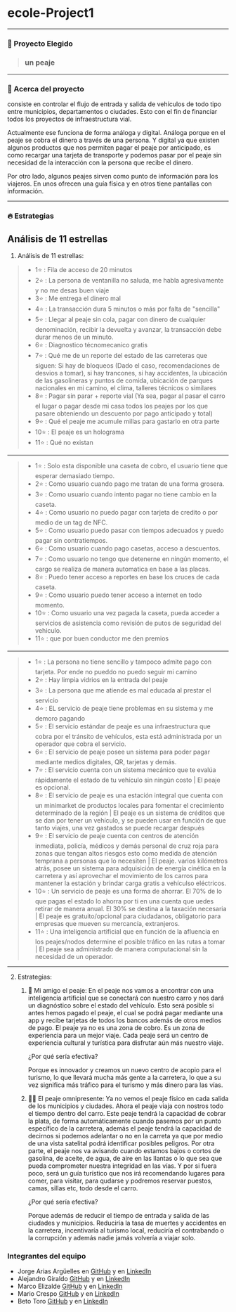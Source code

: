 # ecole-Project1

---

### 🚀 Proyecto Elegido

> ### un peaje

---

### 🤔 Acerca del proyecto

consiste en controlar el flujo de entrada y salida de vehículos de todo tipo entre municipios, departamentos o ciudades. Esto con el fin de financiar todos los proyectos de infraestructura vial.

Actualmente ese funciona de forma análoga y digital. Análoga porque en el peaje se cobra el dinero a través de una persona. Y digital ya que existen algunos productos que nos permiten pagar el peaje por anticipado, es como recargar una tarjeta de transporte y podemos pasar por el peaje sin necesidad de la interacción con la persona que recibe el dinero.

Por otro lado, algunos peajes sirven como punto de información para los viajeros. En unos ofrecen una guía física y en otros tiene pantallas con información.

---

### 🔥 Estrategias
## Análisis de 11 estrellas

1. Análisis de 11 estrellas:

>	- 1:star: : Fila de acceso de 20 minutos
>	- 2:star: : La persona de ventanilla no saluda, me habla agresivamente y no me desas buen viaje
>	- 3:star: : Me entrega el dinero mal
>	- 4:star: : La transacción dura 5 minutos o más por falta de "sencilla"
>	- 5:star: : Llegar al peaje sin cola, pagar con dinero de cualquier denominación, recibir la devuelta y avanzar, la transacción debe durar menos de un minuto.
>	- 6:star: : Diagnostico técnomecanico gratis
>	- 7:star: : Qué me de un reporte del estado de las carreteras que siguen: Si hay de bloqueos (Dado el caso, recomendaciones de desvios a tomar), si hay trancones, si hay accidentes, la ubicación de las gasolineras y puntos de comida, ubicación de parques nacionales en mi camino, el clima, talleres técnicos o similares
>	- 8:star: : Pagar sin parar + reporte vial (Ya sea, pagar al pasar el carro el lugar o pagar desde mi casa todos los peajes por los que pasare obteniendo un descuento por pago anticipado y total)
>	- 9:star: : Qué el peaje me acumule millas para gastarlo en otra parte
>	- 10:star: : El peaje es un holograma
>	- 11:star: : Qué no existan

---

>  - 1:star: : Solo esta disponible una caseta de cobro, el usuario tiene que esperar demasiado tiempo.
>  - 2:star: : Como usuario cuando pago me tratan de una forma grosera.
>  - 3:star: : Como usuario cuando intento pagar no tiene cambio en la caseta.
>  - 4:star: : Como usuario no puedo pagar con tarjeta de credito o por medio de un tag de NFC.
>  - 5:star: : Como usuario puedo pasar con tiempos adecuados y puedo pagar sin contratiempos.
>  - 6:star: : Como usuario cuando pago casetas, acceso a descuentos.
>  - 7:star: : Como usuario no tengo que detenerne en ningún momento, el cargo se realiza de manera automatica en base a las placas.
>  - 8:star: : Puedo tener acceso a reportes en base los cruces de cada caseta.
>  - 9:star: : Como usuario puedo tener acceso a internet en todo momento.
>  - 10:star: : Como usuario una vez pagada la caseta, pueda acceder a servicios de asistencia como revisión de putos de seguridad del vehiculo.
>  - 11:star: : que por buen conductor me den premios

---

>  - 1:star: : La persona no tiene sencillo y tampoco admite pago con tarjeta. Por ende no pueddo no puedo seguir mi camino
>  - 2:star: : Hay limpia vidrios en la entrada del peaje
>  - 3:star: : La persona que me atiende es mal educada al prestar el servicio
>  - 4:star: : EL servicio de peaje tiene problemas en su sistema y me demoro pagando
>  - 5:star: : El servicio estándar de peaje es una infraestructura que cobra por el tránsito de vehículos, esta está administrada por un operador que cobra el servicio.
>  - 6:star: : El servicio de peaje posee un sistema para poder pagar mediante medios digitales, QR, tarjetas y demás.
>  - 7:star: : El servicio cuenta con un sistema mecánico que te evalúa rápidamente el estado de tu vehículo sin ningún costo | El peaje es opcional.
>  - 8:star: : El servicio de peaje es una estación integral que cuenta con un minimarket de productos locales para fomentar el crecimiento determinado de la región | El peaje es un sistema de créditos que se dan por tener un vehículo, y se pueden usar en función de que tanto viajes, una vez gastados se puede recargar después
>  - 9:star: : El servicio de peaje cuenta con centros de atención inmediata, policía, médicos y demás personal de cruz roja para zonas que tengan altos riesgos esto como medida de atención temprana a personas que lo necesiten | El peaje. varios kilómetros atrás, posee un sistema para adquisición de energía cinética en la carretera y así aprovechar el movimiento de los carros para mantener la estación y brindar carga gratis a vehículso eléctricos.
>  - 10:star: : Un servicio de peaje es una forma de ahorrar. El 70% de lo que pagas el estado lo ahorra por ti en una cuenta que uedes retirar de manera anual. El 30% se destina a la taxación necesaria | El peaje es gratuito/opcional para ciudadanos, obligatorio para empresas que mueven su mercancía, extranjeros.
>  - 11:star: : Una inteligencia artificial que en función de la afluencia en los peajes/nodos determine el posible tráfico en las rutas a tomar | El peaje sea administrado de manera computacional sin la necesidad de un operador.

---
2. Estrategias:
	1. 🤖 Mi amigo el peaje:
		En el peaje nos vamos a encontrar con una inteligencia artificial que se conectará con nuestro carro y nos dará un diagnóstico sobre el estado del vehículo. Esto será posible si antes hemos pagado el peaje, el cual se podrá pagar mediante una app y recibe tarjetas de todos los bancos además de otros medios de pago. El peaje ya no es una zona de cobro. Es un zona de experiencia para un mejor viaje. Cada peaje será un centro de experiencia cultural y turística para disfrutar aún más nuestro viaje.

		¿Por qué sería efectiva?

		Porque es innovador y creamos un nuevo centro de acopio para el turismo, lo que llevará mucha más gente a la carretera, lo que a su vez significa más tráfico para el turismo y más dinero para las vías.
	2. 👼🏻 El peaje omnipresente:
		Ya no vemos el peaje físico en cada salida de los municipios y ciudades. Ahora el peaje viaja con nostros todo el tiempo dentro del carro. Este peaje tendrá la capacidad de cobrar la plata, de forma automáticamente cuando pasemos por un punto específico de la carretera, además el peaje tendrá la capacidad de decirnos si podemos adelantar o no en la carreta ya que por medio de una vista satelital podrá identificar posibles peligros. Por otra parte, el peaje nos va avisando cuando estamos bajos o cortos de gasolina, de aceite, de agua, de aire en las llantas o lo que sea que pueda comprometer nuestra integridad en las vías. Y por si fuera poco, será un guía turístico que nos irá recomendando lugares para comer, para visitar, para qudarse y podremos reservar puestos, camas, sillas etc, todo desde el carro. 

		¿Por qué sería efectiva?

		Porque además de reducir el tiempo de entrada y salida de las ciudades y municipios. Reduciría la tasa de muertes y accidentes en la carretera, incentivaría al turismo local, reduciría el contrabando o la corrupción y además nadie jamás volvería a viajar solo.


### Integrantes del equipo

- Jorge Arias Argüelles en [GitHub](https://github.com/jorgearguellles) y en [LinkedIn](https://www.linkedin.com/in/jorgeariasarguelles/)
- Alejandro Giraldo [GitHub](https://github.com/Alejandro-sin) y en [LinkedIn](https://www.linkedin.com/in/alejandrosin/)
- Marco Elizalde [GitHub](https://github.com/marcoETmx) y en [LinkedIn](https://www.linkedin.com/in/marcoelizade/)
- Mario Crespo [GitHub](https://github.com/maoacr) y en [LinkedIn](https://www.linkedin.com/in/maoacr/)
- Beto Toro [GitHub](https://github.com/betotorodev) y en [LinkedIn](https://www.linkedin.com/in/beto-toro-859b811a6/)
